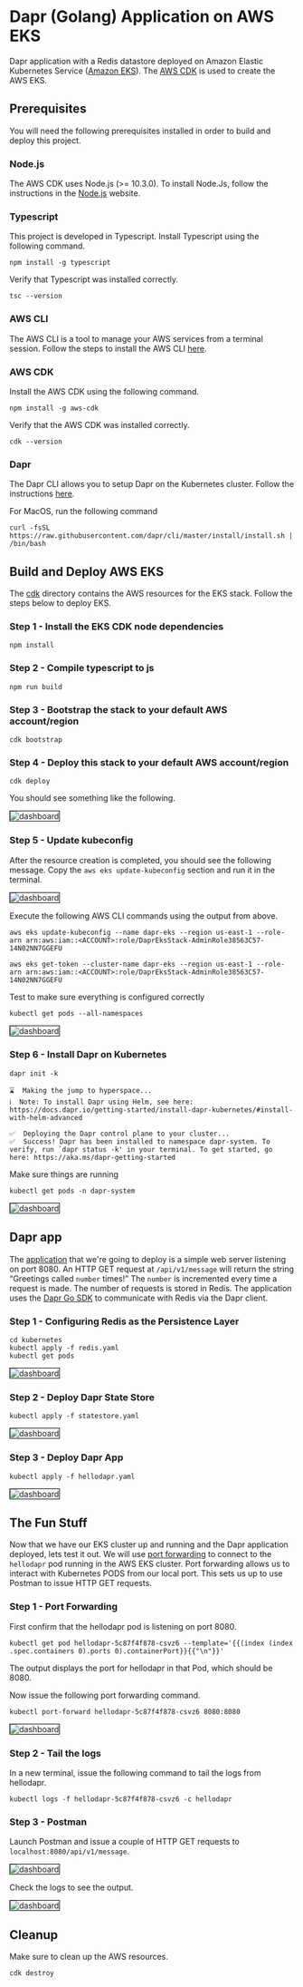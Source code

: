 # Dapr (Golang) Application on AWS EKS

Dapr application with a Redis datastore deployed on Amazon Elastic Kubernetes Service ([Amazon EKS](https://docs.aws.amazon.com/eks/latest/userguide/what-is-eks.html)). The [AWS CDK](https://docs.aws.amazon.com/cdk/latest/guide/home.html) is used to create the AWS EKS.

## Prerequisites

You will need the following prerequisites installed in order to build and deploy this project.

### Node.js

The AWS CDK uses Node.js (>= 10.3.0).  To install Node.Js, follow the instructions in the [Node.js](https://nodejs.org/en/download/) website.

### Typescript

This project is developed in Typescript. Install Typescript using the following command.

```
npm install -g typescript
```

Verify that Typescript was installed correctly.

```
tsc --version
```

### AWS CLI

The AWS CLI is a tool to manage your AWS services from a terminal session. Follow the steps to install the AWS CLI [here](https://aws.amazon.com/cli).

### AWS CDK

Install the AWS CDK using the following command.

```
npm install -g aws-cdk
```

Verify that the AWS CDK was installed correctly.

```
cdk --version
```

### Dapr

The Dapr CLI allows you to setup Dapr on the Kubernetes cluster.  Follow the instructions [here](https://docs.dapr.io/getting-started/install-dapr).

For MacOS, run the following command

```
curl -fsSL https://raw.githubusercontent.com/dapr/cli/master/install/install.sh | /bin/bash
```

## Build and Deploy AWS EKS

The [cdk](./cdk/) directory contains the AWS resources for the EKS stack.  Follow the steps below to deploy EKS.

### Step 1 - Install the EKS CDK node dependencies

```
npm install
```

### Step 2 - Compile typescript to js

```
npm run build
```

### Step 3 - Bootstrap the stack to your default AWS account/region

```
cdk bootstrap
```

### Step 4 - Deploy this stack to your default AWS account/region

```
cdk deploy
```

You should see something like the following.

<img src="images/cdk-deploy.png" alt="dashboard" style="border:1px solid black">

### Step 5 - Update kubeconfig

After the resource creation is completed, you should see the following message.  Copy the `aws eks update-kubeconfig` section and run it in the terminal.

<img src="images/update-kubeconfig.png" alt="dashboard" style="border:1px solid black">

Execute the following AWS CLI commands using the output from above.

```
aws eks update-kubeconfig --name dapr-eks --region us-east-1 --role-arn arn:aws:iam::<ACCOUNT>:role/DaprEksStack-AdminRole38563C57-14N02NN7GGEFU
```

```
aws eks get-token --cluster-name dapr-eks --region us-east-1 --role-arn arn:aws:iam::<ACCOUNT>:role/DaprEksStack-AdminRole38563C57-14N02NN7GGEFU
```

Test to make sure everything is configured correctly

```
kubectl get pods --all-namespaces
```

<img src="images/get-pods-initial.png" alt="dashboard" style="border:1px solid black">

### Step 6 -  Install Dapr on Kubernetes

```
dapr init -k

⌛  Making the jump to hyperspace...
ℹ️  Note: To install Dapr using Helm, see here: https://docs.dapr.io/getting-started/install-dapr-kubernetes/#install-with-helm-advanced

✅  Deploying the Dapr control plane to your cluster...
✅  Success! Dapr has been installed to namespace dapr-system. To verify, run `dapr status -k' in your terminal. To get started, go here: https://aka.ms/dapr-getting-started
```

Make sure things are running

```
kubectl get pods -n dapr-system
```

<img src="images/get-pods-dapr-system.png" alt="dashboard" style="border:1px solid black">

## Dapr app

The [application](./dapr-app/main.go) that we're going to deploy is a simple web server listening on port 8080.  An HTTP GET request at `/api/v1/message` will return the string “Greetings called `number` times!”  The `number` is incremented every time a request is made.  The number of requests is stored in Redis.  The application uses the [Dapr Go SDK](https://github.com/dapr/go-sdk) to communicate with Redis via the Dapr client.

### Step 1 - Configuring Redis as the Persistence Layer

```
cd kubernetes
kubectl apply -f redis.yaml
kubectl get pods
```

<img src="images/redis-deploy.png" alt="dashboard" style="border:1px solid black">

### Step 2 - Deploy Dapr State Store

```
kubectl apply -f statestore.yaml
```

<img src="images/statestore-deploy.png" alt="dashboard" style="border:1px solid black">

### Step 3 - Deploy Dapr App

```
kubectl apply -f hellodapr.yaml
```

<img src="images/hellodapr-deploy.png" alt="dashboard" style="border:1px solid black">

## The Fun Stuff

Now that we have our EKS cluster up and running and the Dapr application deployed, lets test it out. We will use [port forwarding](https://kubernetes.io/docs/tasks/access-application-cluster/port-forward-access-application-cluster/) to connect to the `hellodapr` pod running in the AWS EKS cluster. Port forwarding allows us to interact with Kubernetes PODS from our local port. This sets us up to use Postman to issue HTTP GET requests.

### Step 1 - Port Forwarding

First confirm that the hellodapr pod is listening on port 8080.

```
kubectl get pod hellodapr-5c87f4f878-csvz6 --template='{{(index (index .spec.containers 0).ports 0).containerPort}}{{"\n"}}'
```

The output displays the port for hellodapr in that Pod, which should be 8080.

Now issue the following port forwarding command.

```
kubectl port-forward hellodapr-5c87f4f878-csvz6 8080:8080
```

<img src="images/port-forward.png" alt="dashboard" style="border:1px solid black">

### Step 2 - Tail the logs

In a new terminal, issue the following command to tail the logs from hellodapr.

```
kubectl logs -f hellodapr-5c87f4f878-csvz6 -c hellodapr
```

### Step 3 - Postman

Launch Postman and issue a couple of HTTP GET requests to `localhost:8080/api/v1/message`.

<img src="images/postman.png" alt="dashboard" style="border:1px solid black">

Check the logs to see the output.

<img src="images/hellodapr-logs.png" alt="dashboard" style="border:1px solid black">

## Cleanup

Make sure to clean up the AWS resources.

```
cdk destroy
```
